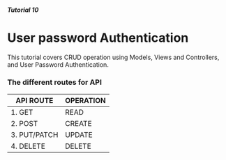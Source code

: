 ##### Tutorial 10
# User password Authentication
This tutorial covers CRUD operation using Models, Views and Controllers, and User Password Authentication.
### The different routes for API
| API ROUTE | OPERATION |
| --------- | --------- |
| 1. GET | READ |
| 2. POST | CREATE |
| 3. PUT/PATCH | UPDATE |
| 4. DELETE | DELETE |

